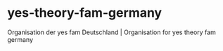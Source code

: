 # yes-theory-fam-germany
Organisation der yes fam Deutschland | Organisation for yes theory fam germany
